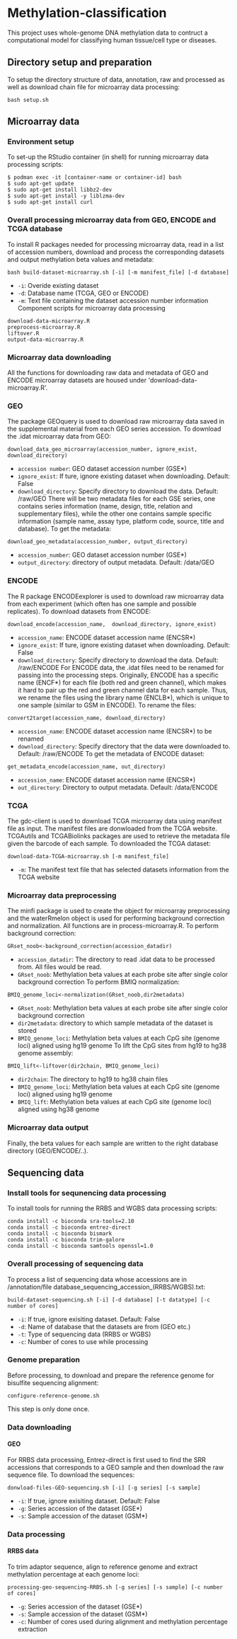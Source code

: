 # Methylation-classification
This project uses whole-genome DNA methylation data to contruct a computational model for classifying human tissue/cell type or diseases.
## Directory setup and preparation
To setup the directory structure of data, annotation, raw and processed as well as download chain file for microarray data processing:

```
bash setup.sh
```
 
## Microarray data
### Environment setup
To set-up the RStudio container (in shell) for running microarray data processing scripts: 
```
$ podman exec -it [container-name or container-id] bash 
$ sudo apt-get update 
$ sudo apt-get install libbz2-dev 
$ sudo apt-get install -y liblzma-dev 
$ sudo apt-get install curl
```
### Overall processing microarray data from GEO, ENCODE and TCGA database 
To install R packages needed for processing microarray data, read in a list of accession numbers, download and process the corresponding datasets and output methylation beta values and metadata: 
 
```
bash build-dataset-microarray.sh [-i] [-m manifest_file] [-d database]
```
* `-i`: Overide existing dataset
* `-d`: Database name (TCGA, GEO or ENCODE)
* `-m`: Text file containing the dataset accession number information
Component scripts for microarray data processing
```
download-data-microarray.R
preprocess-microarray.R
liftover.R
output-data-microarray.R
```
### Microarray data downloading
All the functions for downloading raw data and metadata of GEO and ENCODE microarray datasets are housed under 'download-data-microarray.R'. 
### GEO 
The package GEOquery is used to download raw microarray data saved in the supplemental material from each GEO series accession. 
To download the .idat microarray data from GEO: 
```
download_data_geo_microarray(accession_number, ignore_exist, download_directory)
```
* `accession number`: GEO dataset accession number (GSE*)
* `ignore_exist`: If ture, ignore existing dataset when downloading. Default: False
* `download_directory`: Specify directory to download the data. Default: /raw/GEO
There will be two metadata files for each GSE series, one contains series information (name, design, title, relation and supplementary files), while the other one contains sample specific information (sample name, assay type, platform code, source, title and database). To get the metadata:
```
download_geo_metadata(accession_number, output_directory)
```
* `accession_number`: GEO dataset accession number (GSE*)
* `output_directory`: directory of output metadata. Default: /data/GEO

### ENCODE
The R package ENCODEexplorer is used to download raw microarray data from each experiment (which often has one sample and possible replicates). To download datasets from ENCODE:
```
download_encode(accession_name,  download_directory, ignore_exist)
```
* `accession_name`: ENCODE dataset accession name (ENCSR*)
* `ignore_exist`: If ture, ignore existing dataset when downloading. Default: False
* `download_directory`: Specify directory to download the data. Default: /raw/ENCODE
For ENCODE data, the .idat files need to be renamed for passing into the processing steps. Originally, ENCODE has a specific name (ENCF*) for each file (both red and green channel), which makes it hard to pair up the red and green channel data for each sample. Thus, we rename the files using the library name (ENCLB*), which is unique to one sample (similar to GSM in ENCODE). To rename the files:
```
convert2target(accession_name, download_directory)
```
* `accession_name`: ENCODE dataset accession name (ENCSR*) to be renamed
* `download_directory`: Specify directory that the data were downloaded to. Default: /raw/ENCODE
To get the metadata of ENCODE dataset:
```
get_metadata_encode(accession_name, out_directory)
```
* `accession_name`: ENCODE dataset accession name (ENCSR*)
* `out_directory`: Directory to output metadata. Default: /data/ENCODE
### TCGA
The gdc-client is used to download TCGA microarray data using manifest file as input. The manifest files are donwloaded from the TCGA website. TCGAutils and TCGABiolinks packages are used to retrieve the metadata file given the barcode of each sample. To downloaded the TCGA dataset:
```
download-data-TCGA-microarray.sh [-m manifest_file]
```
* `-m`: The manifest text file that has selected datasets information from the TCGA website
### Microarray data preprocessing
The minfi package is used to create the object for microarray preprocessing and the waterRmelon object is used for performing background correction and normalization. All functions are in process-microarray.R. To perform background correction:
```
GRset_noob<-background_correction(accession_datadir)
```
* `accession_datadir`: The directory to read .idat data to be processed from. All files would be read.
* `GRset_noob`: Methylation beta values at each probe site after single color background correction
To perform BMIQ normalization:
```
BMIQ_genome_loci<-normalization(GRset_noob,dir2metadata)
```
* `GRset_noob`: Methylation beta values at each probe site after single color background correction
* `dir2metadata`: directory to which sample metadata of the dataset is stored
* `BMIQ_genome_loci`: Methylation beta values at each CpG site (genome loci) aligned using hg19 genome
To lift the CpG sites from hg19 to hg38 genome assembly:
```
BMIQ_lift<-liftover(dir2chain, BMIQ_genome_loci)
```
* `dir2chain`: The directory to hg19 to hg38 chain files
* `BMIQ_genome_loci`: Methylation beta values at each CpG site (genome loci) aligned using hg19 genome
* `BMIQ_lift`: Methylation beta values at each CpG site (genome loci) aligned using hg38 genome

### Microarray data output
Finally, the beta values for each sample are written to the right database directory (GEO/ENCODE/..).

## Sequencing data
### Install tools for sequnencing data processing 
To install tools for running the RRBS and WGBS data processing scripts:
```
conda install -c bioconda sra-tools=2.10
conda install -c bioconda entrez-direct
conda install -c bioconda bismark
conda install -c bioconda trim-galore
conda install -c bioconda samtools openssl=1.0
```
### Overall processing of sequencing data
To process a list of sequencing data whose accessions are in /annotation/file database_sequencing_accession_(RRBS/WGBS).txt:
```
build-dataset-sequencing.sh [-i] [-d database] [-t datatype] [-c number of cores]
```
* `-i`: If true, ignore exisiting dataset. Default: False
* `-d`: Name of database that the datasets are from (GEO etc.)
* `-t`: Type of sequencing data (RRBS or WGBS)
* `-c`: Number of cores to use while processing
### Genome preparation
Before processing, to download and prepare the reference genome for bisulfite sequencing alignment:
```
configure-reference-genome.sh
```
This step is only done once.
### Data downloading
#### GEO
For RRBS data processing, Entrez-direct is first used to find the SRR accessions that corresponds to a GEO sample and then download the raw sequence file. To download the sequences:
```
donwload-files-GEO-sequencing.sh [-i] [-g series] [-s sample] 
```
* `-i`: If true, ignore exisiting dataset. Default: False
* `-g`: Series accession of the dataset (GSE*)
* `-s`: Sample accession of the dataset (GSM*)

### Data processing
#### RRBS data
To trim adaptor sequence, align to reference genome and extract methylation percentage at each genome loci:
```
processing-geo-sequencing-RRBS.sh [-g series] [-s sample] [-c number of cores]
```
* `-g`: Series accession of the dataset (GSE*)
* `-s`: Sample accession of the dataset (GSM*)
* `-c`: Number of cores used during alignment and methylation percentage extraction


